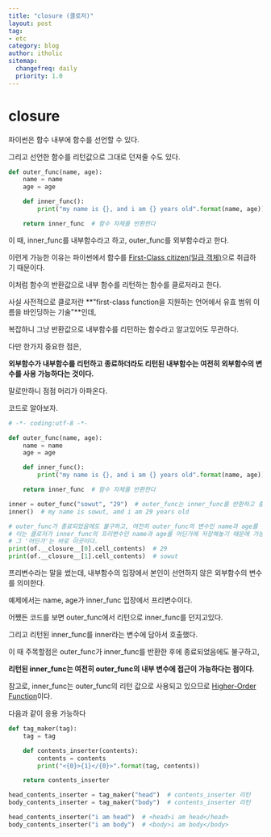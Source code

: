 ```yaml
---
title: "closure (클로저)"
layout: post
tag:
- etc
category: blog
author: itholic
sitemap:
  changefreq: daily
  priority: 1.0
---
```


# closure

파이썬은 함수 내부에 함수를 선언할 수 있다.

그리고 선언한 함수를 리턴값으로 그대로 던져줄 수도 있다.

```python
def outer_func(name, age):
    name = name
    age = age

    def inner_func():
        print("my name is {}, and i am {} years old".format(name, age))

    return inner_func  # 함수 자체를 반환한다
```

이 때, inner_func를 내부함수라고 하고, outer_func를 외부함수라고 한다.

이런게 가능한 이유는 파이썬에서 함수를 <a href="https://itholic.github.io/first-class-citizen/" target="_blank">First-Class citizen(일급 객체)</a>으로 취급하기 때문이다.

이처럼 함수의 반환값으로 내부 함수를 리턴하는 함수를 클로저라고 한다.

사실 사전적으로 클로저란 **"first-class function을 지원하는 언어에서 유효 범위 이름을 바인딩하는 기술"**인데, 

복잡하니 그냥 반환값으로 내부함수를 리턴하는 함수라고 알고있어도 무관하다.

다만 한가지 중요한 점은, 

**외부함수가 내부함수를 리턴하고 종료하더라도 리턴된 내부함수는 여전히 외부함수의 변수를 사용 가능하다는 것이다.**

말로만하니 점점 머리가 아파온다.

코드로 알아보자.

```python
# -*- coding:utf-8 -*-

def outer_func(name, age):
    name = name
    age = age

    def inner_func():
        print("my name is {}, and i am {} years old".format(name, age))

    return inner_func  # 함수 자체를 반환한다

inner = outer_func("sowut", "29")  # outer_func는 inner_func를 반환하고 종료됨
inner()  # my name is sowut, amd i am 29 years old

# outer_func가 종료되었음에도 불구하고, 여전히 outer_func의 변수인 name과 age를 참조한다
# 이는 클로저가 inner_func의 프리변수인 name과 age를 어딘가에 저장해놓기 때문에 가능하다
# 그 '어딘가'는 바로 이곳이다.
print(of.__closure__[0].cell_contents)  # 29
print(of.__closure__[1].cell_contents)  # sowut
```
프리변수라는 말을 썼는데, 내부함수의 입장에서 본인이 선언하지 않은 외부함수의 변수를 의미한다.

예제에서는 name, age가 inner_func 입장에서 프리변수이다.

어쨌든 코드를 보면 outer_func에서 리턴으로 inner_func를 던지고있다.

그리고 리턴된 inner_func를 inner라는 변수에 담아서 호출했다.

이 때 주목할점은 outer_func가 inner_func를 반환한 후에 종료되었음에도 불구하고,

**리턴된 inner_func는 여전히 outer_func의 내부 변수에 접근이 가능하다는 점이다.**

참고로, inner_func는 outer_func의 리턴 값으로 사용되고 있으므로 <a href="https://itholic.github.io/higer-order-function/" target="_blank">Higher-Order Function</a>이다.

다음과 같이 응용 가능하다
```python
def tag_maker(tag):
    tag = tag

    def contents_inserter(contents):
        contents = contents
        print("<{0}>{1}</{0}>".format(tag, contents))

    return contents_inserter

head_contents_inserter = tag_maker("head")  # contents_inserter 리턴
body_contents_inserter = tag_maker("body")  # contents_inserter 리턴

head_contents_inserter("i am head")  # <head>i am head</head>
body_contents_inserter("i am body")  # <body>i am body</body>
```



